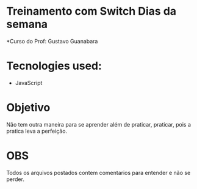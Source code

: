 # Treinamento com Switch Dias da semana

*Curso do Prof: Gustavo Guanabara

# Tecnologies used:
* JavaScript

# Objetivo
 Não tem outra maneira para se aprender além de praticar, praticar, pois a pratica leva a perfeição.

# OBS
 Todos os arquivos postados contem comentarios para entender e não se perder.

